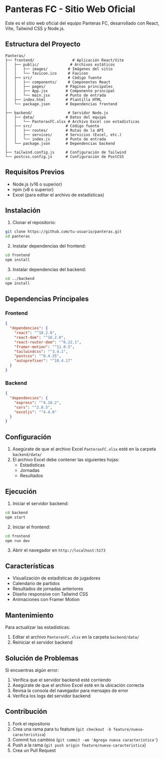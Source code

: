 # Panteras FC - Sitio Web Oficial

Este es el sitio web oficial del equipo Panteras FC, desarrollado con React, Vite, Tailwind CSS y Node.js.

## Estructura del Proyecto

```
Panteras/
├── frontend/                 # Aplicación React/Vite
│   ├── public/              # Archivos estáticos
│   │   ├── images/         # Imágenes del sitio
│   │   └── favicon.ico     # Favicon
│   ├── src/                # Código fuente
│   │   ├── components/     # Componentes React
│   │   ├── pages/         # Páginas principales
│   │   ├── App.jsx        # Componente principal
│   │   └── main.jsx       # Punto de entrada
│   ├── index.html         # Plantilla HTML
│   └── package.json       # Dependencias frontend
│
├── backend/                # Servidor Node.js
│   ├── data/              # Datos del equipo
│   │   └── PanterasFC.xlsx # Archivo Excel con estadísticas
│   ├── src/               # Código fuente
│   │   ├── routes/        # Rutas de la API
│   │   ├── services/      # Servicios (Excel, etc.)
│   │   └── index.js       # Punto de entrada
│   └── package.json       # Dependencias backend
│
├── tailwind.config.js     # Configuración de Tailwind
└── postcss.config.js      # Configuración de PostCSS
```

## Requisitos Previos

- Node.js (v16 o superior)
- npm (v8 o superior)
- Excel (para editar el archivo de estadísticas)

## Instalación

1. Clonar el repositorio:
```bash
git clone https://github.com/tu-usuario/panteras.git
cd panteras
```

2. Instalar dependencias del frontend:
```bash
cd frontend
npm install
```

3. Instalar dependencias del backend:
```bash
cd ../backend
npm install
```

## Dependencias Principales

### Frontend
```json
{
  "dependencies": {
    "react": "^18.2.0",
    "react-dom": "^18.2.0",
    "react-router-dom": "^6.22.1",
    "framer-motion": "^11.0.5",
    "tailwindcss": "^3.4.1",
    "postcss": "^8.4.35",
    "autoprefixer": "^10.4.17"
  }
}
```

### Backend
```json
{
  "dependencies": {
    "express": "^4.18.2",
    "cors": "^2.8.5",
    "exceljs": "^4.4.0"
  }
}
```

## Configuración

1. Asegúrate de que el archivo Excel `PanterasFC.xlsx` esté en la carpeta `backend/data/`
2. El archivo Excel debe contener las siguientes hojas:
   - Estadisticas
   - Jornadas
   - Resultados

## Ejecución

1. Iniciar el servidor backend:
```bash
cd backend
npm start
```

2. Iniciar el frontend:
```bash
cd frontend
npm run dev
```

3. Abrir el navegador en `http://localhost:5173`

## Características

- Visualización de estadísticas de jugadores
- Calendario de partidos
- Resultados de jornadas anteriores
- Diseño responsive con Tailwind CSS
- Animaciones con Framer Motion

## Mantenimiento

Para actualizar las estadísticas:
1. Editar el archivo `PanterasFC.xlsx` en la carpeta `backend/data/`
2. Reiniciar el servidor backend

## Solución de Problemas

Si encuentras algún error:
1. Verifica que el servidor backend esté corriendo
2. Asegúrate de que el archivo Excel esté en la ubicación correcta
3. Revisa la consola del navegador para mensajes de error
4. Verifica los logs del servidor backend

## Contribución

1. Fork el repositorio
2. Crea una rama para tu feature (`git checkout -b feature/nueva-caracteristica`)
3. Commit tus cambios (`git commit -am 'Agrega nueva característica'`)
4. Push a la rama (`git push origin feature/nueva-caracteristica`)
5. Crea un Pull Request 